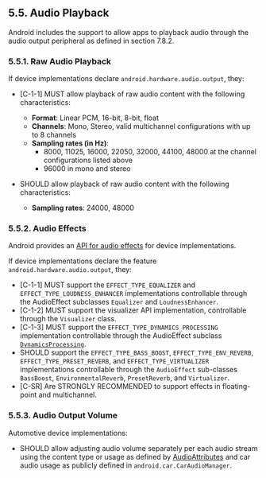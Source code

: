 ## 5.5\. Audio Playback

Android includes the support to allow apps to playback audio through the audio
output peripheral as defined in section 7.8.2.

### 5.5.1\. Raw Audio Playback

If device implementations declare `android.hardware.audio.output`, they:

*   [C-1-1] MUST allow playback of raw audio content with the following
characteristics:

     *   **Format**: Linear PCM, 16-bit, 8-bit, float
     *   **Channels**: Mono, Stereo, valid multichannel configurations
            with up to 8 channels
     *   **Sampling rates (in Hz)**:
          * 8000, 11025, 16000, 22050, 32000, 44100, 48000 at the channel
              configurations listed above
          * 96000 in mono and stereo

*   SHOULD allow playback of raw audio content with the following
characteristics:

     *   **Sampling rates**: 24000, 48000

### 5.5.2\. Audio Effects

Android provides an [API for audio effects](
http://developer.android.com/reference/android/media/audiofx/AudioEffect.html)
for device implementations.

If device implementations declare the feature `android.hardware.audio.output`,
they:

*   [C-1-1] MUST support the `EFFECT_TYPE_EQUALIZER` and
`EFFECT_TYPE_LOUDNESS_ENHANCER` implementations controllable through the
AudioEffect subclasses `Equalizer` and `LoudnessEnhancer`.
*   [C-1-2] MUST support the visualizer API implementation, controllable through
the `Visualizer` class.
*   [C-1-3] MUST support the `EFFECT_TYPE_DYNAMICS_PROCESSING` implementation
controllable through the AudioEffect subclass [`DynamicsProcessing`](https://developer.android.com/reference/android/media/audiofx/DynamicsProcessing).
*   SHOULD support the `EFFECT_TYPE_BASS_BOOST`, `EFFECT_TYPE_ENV_REVERB`,
`EFFECT_TYPE_PRESET_REVERB`, and `EFFECT_TYPE_VIRTUALIZER` implementations
controllable through the `AudioEffect` sub-classes `BassBoost`,
`EnvironmentalReverb`, `PresetReverb`, and `Virtualizer`.
*  [C-SR] Are STRONGLY RECOMMENDED to support effects in floating-point and
multichannel.

### 5.5.3\. Audio Output Volume

Automotive device implementations:

*   SHOULD allow adjusting audio volume
separately per each audio stream using the content type or usage as defined
by [AudioAttributes]("http://developer.android.com/reference/android/media/AudioAttributes.html")
and car audio usage as publicly defined in `android.car.CarAudioManager`.
